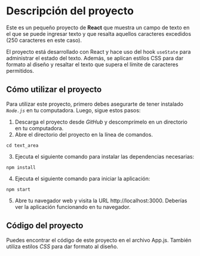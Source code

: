 # Descripción del proyecto
Este es un pequeño proyecto de **React** que muestra un campo de texto en el que se puede ingresar texto y que resalta aquellos caracteres excedidos (250 caracteres en este caso).

El proyecto está desarrollado con React y hace uso del hook `useState` para administrar el estado del texto. Además, se aplican estilos CSS para dar formato al diseño y resaltar el texto que supera el límite de caracteres permitidos.

## Cómo utilizar el proyecto
Para utilizar este proyecto, primero debes asegurarte de tener instalado *`Node.js`* en tu computadora. Luego, sigue estos pasos:

1. Descarga el proyecto desde *GitHub* y descomprímelo en un directorio en tu computadora.
2. Abre el directorio del proyecto en la línea de comandos.

```
cd text_area
```
3. Ejecuta el siguiente comando para instalar las dependencias necesarias:
```
npm install
```
4. Ejecuta el siguiente comando para iniciar la aplicación:
```
npm start 
```
5. Abre tu navegador web y visita la URL http://localhost:3000. Deberías ver la aplicación funcionando en tu navegador.
## Código del proyecto
Puedes encontrar el código de este proyecto en el archivo App.js. También utiliza estilos *CSS* para dar formato al diseño.